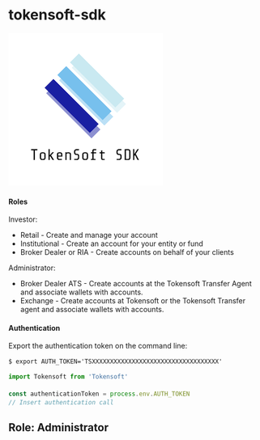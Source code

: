 # tokensoft-sdk

![Logo](./docs/img/logo.png)

#### Roles

Investor:
 - Retail - Create and manage your account
 - Institutional - Create an account for your entity or fund
 - Broker Dealer or RIA - Create accounts on behalf of your clients

Administrator:
 - Broker Dealer ATS - Create accounts at the Tokensoft Transfer Agent and associate wallets with accounts.
 - Exchange - Create accounts at Tokensoft or the Tokensoft Transfer agent and associate wallets with accounts.

#### Authentication

Export the authentication token on the command line:

```
$ export AUTH_TOKEN='TSXXXXXXXXXXXXXXXXXXXXXXXXXXXXXXXXXXX'
```

```typescript
import Tokensoft from 'Tokensoft'
 
const authenticationToken = process.env.AUTH_TOKEN
// Insert authentication call
```

## Role: Administrator

